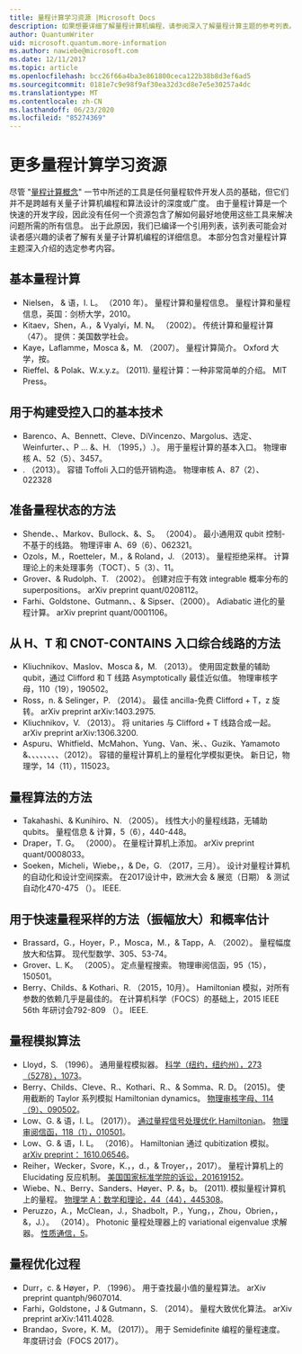 ```yaml
---
title: 量程计算学习资源 |Microsoft Docs
description: 如果想要详细了解量程计算机编程，请参阅深入了解量程计算主题的参考列表。
author: QuantumWriter
uid: microsoft.quantum.more-information
ms.author: nawiebe@microsoft.com
ms.date: 12/11/2017
ms.topic: article
ms.openlocfilehash: bcc26f66a4ba3e861800ceca122b38b8d3ef6ad5
ms.sourcegitcommit: 0181e7c9e98f9af30ea32d3cd8e7e5e30257a4dc
ms.translationtype: MT
ms.contentlocale: zh-CN
ms.lasthandoff: 06/23/2020
ms.locfileid: "85274369"
---
```

# <a name="more-quantum-computing-learning-resources"></a>更多量程计算学习资源

尽管 "[量程计算概念](xref:microsoft.quantum.concepts.intro)" 一节中所述的工具是任何量程软件开发人员的基础，但它们并不是跨越有关量子计算机编程和算法设计的深度或广度。  由于量程计算是一个快速的开发字段，因此没有任何一个资源包含了解如何最好地使用这些工具来解决问题所需的所有信息。  出于此原因，我们已编译一个引用列表，该列表可能会对读者感兴趣的读者了解有关量子计算机编程的详细信息。
本部分包含对量程计算主题深入介绍的选定参考内容。

## <a name="basic-quantum-computing"></a>基本量程计算 ##

+ Nielsen， & 语，I. L。 （2010 年）。 量程计算和量程信息。 量程计算和量程信息，英国：剑桥大学，2010。
+ Kitaev，Shen，A.，& Vyalyi，M. N。 （2002）。 传统计算和量程计算（47）。 提供：美国数学社会。
+ Kaye，Laflamme，Mosca &，M. （2007）。 量程计算简介。 Oxford 大学，按。
+ Rieffel、& Polak、W.x.y.z。 (2011). 量程计算：一种非常简单的介绍。 MIT Press。

## <a name="elementary-techniques-for-building-controlled-gates"></a>用于构建受控入口的基本技术 ##

+ Barenco、A、Bennett、Cleve、DiVincenzo、Margolus、选定、Weinfurter、、P ... &、H. （1995，）.）。 用于量程计算的基本入口。 物理审核 A、52（5）、3457。
+ . （2013）。 容错 Toffoli 入口的低开销构造。 物理审核 A、87（2）、022328

## <a name="techniques-for-preparing-quantum-states"></a>准备量程状态的方法 ##

+ Shende、、Markov、Bullock、&、S。 （2004）。 最小通用双 qubit 控制-不基于的线路。 物理评审 A、69（6）、062321。
+ Ozols，M.，Roetteler，M.，& Roland，J. （2013）。 量程拒绝采样。 计算理论上的未处理事务（TOCT）、5（3）、11。
+ Grover、& Rudolph、T. （2002）。 创建对应于有效 integrable 概率分布的 superpositions。 arXiv preprint quant/0208112。
+ Farhi、Goldstone、Gutmann、、& Sipser、（2000）。 Adiabatic 进化的量程计算。 arXiv preprint quant/0001106。

## <a name="approaches-for-synthesizing-circuits-out-of-h-t-and-cnot-gates"></a>从 H、T 和 CNOT-CONTAINS 入口综合线路的方法 ##

+ Kliuchnikov、Maslov、Mosca &，M. （2013）。 使用固定数量的辅助 qubit，通过 Clifford 和 T 线路 Asymptotically 最佳近似值。 物理审核字母，110（19），190502。
+ Ross，n. & Selinger，P. （2014）。 最佳 ancilla-免费 Clifford + T，z 旋转。 arXiv preprint arXiv:1403.2975.
+ Kliuchnikov，V. （2013）。 将 unitaries 与 Clifford + T 线路合成一起。 arXiv preprint arXiv:1306.3200.
+ Aspuru、Whitfield、McMahon、Yung、Van、米、、Guzik、Yamamoto &、、、、、、、、（2012）。 容错的量程计算机上的量程化学模拟更快。 新日记，物理学，14（11），115023。

## <a name="approaches-for-quantum-arithmetic"></a>量程算法的方法 ##

+ Takahashi、& Kunihiro、N. （2005）。 线性大小的量程线路，无辅助 qubits。 量程信息 & 计算，5（6），440-448。
+ Draper，T. G。 （2000）。 在量程计算机上添加。 arXiv preprint quant/0008033。
+ Soeken，Micheli，Wiebe，，& De，G. （2017，三月）。 设计对量程计算机的自动化和设计空间探索。 在2017设计中，欧洲大会 & 展览（日期） & 测试自动化470-475 （）。 IEEE.

## <a name="methods-for-fast-quantum-sampling-amplitude-amplification-and-probability-estimation"></a>用于快速量程采样的方法（振幅放大）和概率估计 ##

+ Brassard，G.，Hoyer，P.，Mosca，M.，& Tapp，A. （2002）。 量程幅度放大和估算。 现代型数学、305、53-74。
+ Grover、L. K。 （2005）。 定点量程搜索。 物理审阅信函，95（15），150501。
+ Berry、Childs、& Kothari、R. （2015，10月）。 Hamiltonian 模拟，对所有参数的依赖几乎是最佳的。 在计算机科学（FOCS）的基础上，2015 IEEE 56th 年研讨会792-809 （）。 IEEE.

## <a name="algorithms-for-quantum-simulation"></a>量程模拟算法 ##

+ Lloyd，S. （1996）。 通用量程模拟器。 [科学（纽约，纽约州），273（5278），1073](http://doi.org/10.1126/science.273.5278.1073)。
+ Berry、Childs、Cleve、R.、Kothari、R.、& Somma、R. D。 (2015)。 使用截断的 Taylor 系列模拟 Hamiltonian dynamics。 [物理审核字母、114（9）、090502](http://doi.org/10.1103/PhysRevLett.114.090502)。
+ Low、G. & 语，I. L。 (2017)）。 [通过量程信号处理优化 Hamiltonian](https://arxiv.org/abs/1606.02685)。 [物理审阅信函，118（1），010501](http://doi.org/10.1103/PhysRevLett.118.010501)。
+ Low、G. & 语，I. L。 （2016）。 Hamiltonian 通过 qubitization 模拟。 [arXiv preprint： 1610.06546](https://arxiv.org/abs/1610.06546)。
+ Reiher，Wecker，Svore，K.，，d.，& Troyer，，2017）。 量程计算机上的 Elucidating 反应机制。 [美国国家标准学院的诉讼，201619152](http://doi.org/10.1073/pnas.1619152114)。
+ Wiebe、N.、Berry、Sanders、Høyer、P. &，b。 (2011). 模拟量程计算机上的量程。 [物理学 A：数学和理论，44（44），445308](http://doi.org/10.1088/1751-8113/44/44/445308)。
+ Peruzzo，A.，McClean，J.，Shadbolt，P.，Yung，，Zhou，Obrien，，&，J.）。 （2014）。 Photonic 量程处理器上的 variational eigenvalue 求解器。 [性质通信，5](http://doi.org/10.1038/ncomms5213)。

## <a name="procedures-for-quantum-optimization"></a>量程优化过程 ##

+ Durr，c. & Høyer，P. （1996）。 用于查找最小值的量程算法。 arXiv preprint quantph/9607014.
+ Farhi，Goldstone，J & Gutmann，S. （2014）。 量程大致优化算法。 arXiv preprint arXiv:1411.4028.
+ Brandao，Svore，K. M。 (2017)）。 用于 Semidefinite 编程的量程速度。 年度研讨会（FOCS 2017）。
